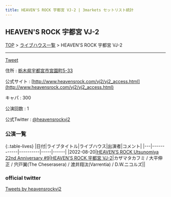 ```yaml
---
title: HEAVEN'S ROCK 宇都宮 VJ-2 | 3markets セットリスト統計
---
```

## HEAVEN'S ROCK 宇都宮 VJ-2

[TOP](/setlist/) > [ライブハウス一覧](livehouses.html) > HEAVEN'S ROCK 宇都宮 VJ-2

___

<a href="https://twitter.com/share?ref_src=twsrc%5Etfw" data-text="3markets[ ]セットリスト > HEAVEN'S ROCK 宇都宮 VJ-2" class="twitter-share-button" data-via="3markets" data-hashtags="3markets" data-related="3markets" data-show-count="false">Tweet</a>

住所
:    <a href="https://www.google.co.jp/maps/search/%E6%A0%83%E6%9C%A8%E7%9C%8C%E5%AE%87%E9%83%BD%E5%AE%AE%E5%B8%82%E5%AE%AE%E5%9C%92%E7%94%BA5-33" rel="noopener noreferrer" target="_blank">栃木県宇都宮市宮園町5-33</a>

公式サイト
:    [http://www.heavensrock.com/vj2/vj2_access.html](http://www.heavensrock.com/vj2/vj2_access.html)

キャパ
:    300

公演回数
: 1


公式Twitter
: <a href="https://twitter.com/heavensrockvj2">@heavensrockvj2</a>


### 公演一覧

{:.table-lives}
|日付|ライブタイトル|ライブハウス|出演者|コメント|
|---|------------|----------|-----|------|
|<span class="nowrap">2022-08-20</span>|[HEAVEN’S ROCK Utsunomiya 22nd Anniversary #9](live032.html)|[HEAVEN'S ROCK 宇都宮 VJ-2](livehouse027.html)|カザマタカフミ / 大平伸正 / 宍戸翼(The Cheserasera) / 渡井翔汰(Varrentia) / D.W.ニコルズ||




### official twitter

<a class="twitter-timeline" href="https://twitter.com/heavensrockvj2?ref_src=twsrc%5Etfw">Tweets by heavensrockvj2</a> <script async src="https://platform.twitter.com/widgets.js" charset="utf-8"></script>


<script async src="https://platform.twitter.com/widgets.js" charset="utf-8"></script>